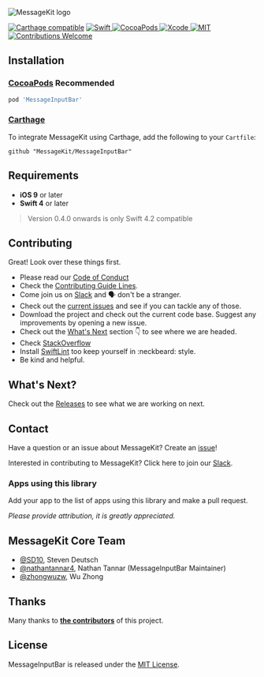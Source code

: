 <p>
  <img src="https://raw.githubusercontent.com/MessageKit/MessageKit/master/Assets/mklogo.png" title="MessageKit logo">
</p>

[![Carthage compatible](https://img.shields.io/badge/Carthage-compatible-4BC51D.svg?style=flat)](https://github.com/Carthage/Carthage)
<a href="https://swift.org">
 <img src="https://img.shields.io/badge/Swift-4-orange.svg"
      alt="Swift" />
</a>
<a href="https://cocoapods.org/">
  <img src="https://cocoapod-badges.herokuapp.com/v/MessageInputBar/badge.png"
      alt="CocoaPods">
</a>
<a href="https://developer.apple.com/xcode">
  <img src="https://img.shields.io/badge/Xcode-9-blue.svg"
      alt="Xcode">
</a>
<a href="https://opensource.org/licenses/MIT">
  <img src="https://img.shields.io/badge/License-MIT-red.svg"
      alt="MIT">
</a>
<a href="https://github.com/MessageKit/MessageInputBar/issues">
   <img src="https://img.shields.io/badge/contributions-welcome-brightgreen.svg?style=flat"
        alt="Contributions Welcome">
</a>

## Installation

### [CocoaPods](https://cocoapods.org/) **Recommended**
````ruby
pod 'MessageInputBar'
````

### [Carthage](https://github.com/Carthage/Carthage)

To integrate MessageKit using Carthage, add the following to your `Cartfile`:

````
github "MessageKit/MessageInputBar"
````

## Requirements

- **iOS 9** or later
- **Swift 4** or later

> Version 0.4.0 onwards is only Swift 4.2 compatible


## Contributing

Great! Look over these things first.
- Please read our [Code of Conduct](https://github.com/MessageKit/MessageInputBar/blob/master/Code_of_Conduct.md)
- Check the [Contributing Guide Lines](https://github.com/MessageKit/MessageInputBar/blob/master/CONTRIBUTING.md).
- Come join us on [Slack](https://join.slack.com/t/messagekit/shared_invite/MjI4NzIzNzMyMzU0LTE1MDMwODIzMDUtYzllYzIyNTU4MA) and 🗣 don't be a stranger. 
- Check out the [current issues](https://github.com/MessageKit/MessageInputBar/issues) and see if you can tackle any of those. 
- Download the project and check out the current code base. Suggest any improvements by opening a new issue. 
- Check out the [What's Next](#whats-next) section :point_down: to see where we are headed.
- Check [StackOverflow](https://stackoverflow.com/questions/tagged/messagekit)
- Install [SwiftLint](https://github.com/realm/SwiftLint) too keep yourself in :neckbeard: style. 
- Be kind and helpful.  


## What's Next?

Check out the [Releases](https://github.com/MessageKit/MessageInputBar/releases) to see what we are working on next.

## Contact

Have a question or an issue about MessageKit? Create an [issue](https://github.com/MessageKit/MessageInputBar/issues/new)!

Interested in contributing to MessageKit? Click here to join our [Slack](https://join.slack.com/t/messagekit/shared_invite/MjI4NzIzNzMyMzU0LTE1MDMwODIzMDUtYzllYzIyNTU4MA).

### Apps using this library

Add your app to the list of apps using this library and make a pull request.

*Please provide attribution, it is greatly appreciated.*

## MessageKit Core Team

- [@SD10](https://github.com/sd10), Steven Deutsch
- [@nathantannar4](https://github.com/nathantannar4), Nathan Tannar (MessageInputBar Maintainer)
- [@zhongwuzw](https://github.com/zhongwuzw), Wu Zhong

## Thanks

Many thanks to [**the contributors**](https://github.com/MessageKit/MessageInputBar/graphs/contributors) of this project.

## License
MessageInputBar is released under the [MIT License](https://github.com/MessageKit/MessageInputBar/blob/master/LICENSE.md).
